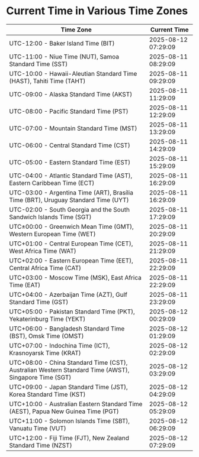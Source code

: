 # Current Time in Various Time Zones

| Time Zone | Current Time |
|-----------|--------------|
| UTC-12:00 - Baker Island Time (BIT) | 2025-08-12 07:29:09 |
| UTC-11:00 - Niue Time (NUT), Samoa Standard Time (SST) | 2025-08-11 08:29:09 |
| UTC-10:00 - Hawaii-Aleutian Standard Time (HAST), Tahiti Time (TAHT) | 2025-08-11 09:29:09 |
| UTC-09:00 - Alaska Standard Time (AKST) | 2025-08-11 11:29:09 |
| UTC-08:00 - Pacific Standard Time (PST) | 2025-08-11 12:29:09 |
| UTC-07:00 - Mountain Standard Time (MST) | 2025-08-11 13:29:09 |
| UTC-06:00 - Central Standard Time (CST) | 2025-08-11 14:29:09 |
| UTC-05:00 - Eastern Standard Time (EST) | 2025-08-11 15:29:09 |
| UTC-04:00 - Atlantic Standard Time (AST), Eastern Caribbean Time (ECT) | 2025-08-11 16:29:09 |
| UTC-03:00 - Argentina Time (ART), Brasília Time (BRT), Uruguay Standard Time (UYT) | 2025-08-11 16:29:09 |
| UTC-02:00 - South Georgia and the South Sandwich Islands Time (SGT) | 2025-08-11 17:29:09 |
| UTC±00:00 - Greenwich Mean Time (GMT), Western European Time (WET) | 2025-08-11 20:29:09 |
| UTC+01:00 - Central European Time (CET), West Africa Time (WAT) | 2025-08-11 21:29:09 |
| UTC+02:00 - Eastern European Time (EET), Central Africa Time (CAT) | 2025-08-11 22:29:09 |
| UTC+03:00 - Moscow Time (MSK), East Africa Time (EAT) | 2025-08-11 22:29:09 |
| UTC+04:00 - Azerbaijan Time (AZT), Gulf Standard Time (GST) | 2025-08-11 23:29:09 |
| UTC+05:00 - Pakistan Standard Time (PKT), Yekaterinburg Time (YEKT) | 2025-08-12 00:29:09 |
| UTC+06:00 - Bangladesh Standard Time (BST), Omsk Time (OMST) | 2025-08-12 01:29:09 |
| UTC+07:00 - Indochina Time (ICT), Krasnoyarsk Time (KRAT) | 2025-08-12 02:29:09 |
| UTC+08:00 - China Standard Time (CST), Australian Western Standard Time (AWST), Singapore Time (SGT) | 2025-08-12 03:29:09 |
| UTC+09:00 - Japan Standard Time (JST), Korea Standard Time (KST) | 2025-08-12 04:29:09 |
| UTC+10:00 - Australian Eastern Standard Time (AEST), Papua New Guinea Time (PGT) | 2025-08-12 05:29:09 |
| UTC+11:00 - Solomon Islands Time (SBT), Vanuatu Time (VUT) | 2025-08-12 06:29:09 |
| UTC+12:00 - Fiji Time (FJT), New Zealand Standard Time (NZST) | 2025-08-12 07:29:09 |
